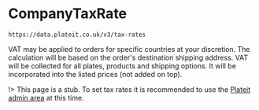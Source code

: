 # CompanyTaxRate

`https://data.plateit.co.uk/v3/tax-rates`

VAT may be applied to orders for specific countries at your discretion. The calculation will be based on the order's destination shipping address. VAT will be collected for all plates, products and shipping options. It will be incorporated into the listed prices (not added on top).

!> This page is a stub. To set tax rates it is recommended to use the [Plateit admin area](https://admin.plateit.co.uk) at this time.